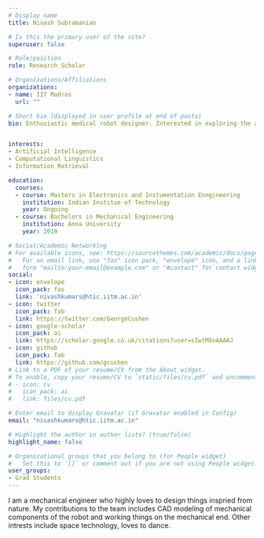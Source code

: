 ```yaml
---
# Display name
title: Nivash Subramanian

# Is this the primary user of the site?
superuser: false

# Role/position
role: Research Scholar

# Organizations/Affiliations
organizations:
- name: IIT Madras
  url: ""

# Short bio (displayed in user profile at end of posts)
bio: Enthusiastic medical robot designer. Interested in exploring the aerospace industry and space robotics.


interests:
- Artificial Intelligence
- Computational Linguistics
- Information Retrieval

education:
  courses:
  - course: Masters in Electronics and Instumentation Enngineering
    institution: Indian Institue of Technology
    year: Ongoing
  - course: Bachelors in Mechanical Engineering
    institution: Anna University
    year: 2019

# Social/Academic Networking
# For available icons, see: https://sourcethemes.com/academic/docs/page-builder/#icons
#   For an email link, use "fas" icon pack, "envelope" icon, and a link in the
#   form "mailto:your-email@example.com" or "#contact" for contact widget.
social:
- icon: envelope
  icon_pack: fas
  link: 'nivashkumars@htic.iitm.ac.in'
- icon: twitter
  icon_pack: fab
  link: https://twitter.com/GeorgeCushen
- icon: google-scholar
  icon_pack: ai
  link: https://scholar.google.co.uk/citations?user=sIwtMXoAAAAJ
- icon: github
  icon_pack: fab
  link: https://github.com/gcushen
# Link to a PDF of your resume/CV from the About widget.
# To enable, copy your resume/CV to `static/files/cv.pdf` and uncomment the lines below.
# - icon: cv
#   icon_pack: ai
#   link: files/cv.pdf

# Enter email to display Gravatar (if Gravatar enabled in Config)
email: "nivashkumars@htic.iitm.ac.in"

# Highlight the author in author lists? (true/false)
highlight_name: false

# Organizational groups that you belong to (for People widget)
#   Set this to `[]` or comment out if you are not using People widget.
user_groups:
- Grad Students
---
```


I am a mechanical engineer who highly loves to design things inspried from nature. My contributions to the team includes CAD modeling of mechanical components of the robot and working things on the mechanical end. Other intrests include space technology, loves to dance.

